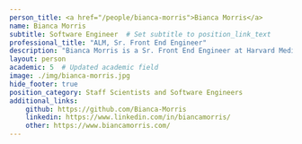 ```yaml
---
person_title: <a href="/people/bianca-morris">Bianca Morris</a>
name: Bianca Morris
subtitle: Software Engineer  # Set subtitle to position_link_text
professional_title: "ALM, Sr. Front End Engineer"
description: "Bianca Morris is a Sr. Front End Engineer at Harvard Medical School's Park Lab in the Biomedical Informatics Department. She is currently leading front-end development and maintenance on two research platforms: the Somatic Mosaicism Across Human Tissues (SMaHT) Data Portal and the Computational Genome Analysis Platform (CGAP). Additionally, she supports and contributes to front-end work on the 4D Nucleome (4DN) Data Portal, collaborating closely with their front-end team.Before joining Harvard Medical School, Bianca completed her Bachelor of Arts in Cinema and Media Studies at Wellesley College. During her junior spring, she cross-registered at MIT in the Comparative Media Studies department, where she developed a love of new media technology. So, soon after graduating from Wellesley, she completed a year-long full-stack coding bootcamp at Horizons School of Technology, where she received the 2017-2018 One Fellowship. Subsequently, she worked at Partners In Health, a non-profit global health organization, as a Front End Developer and Production Manager. A year later, she started at Park Lab as a Front End Engineer.While working full-time at HMS, she pursued her Master of Liberal Arts (ALM) in Digital Media Design at Harvard Extension School, earning the Dean's List Award for Academic Achievement. She also earned a Graduate Certificate in Front End Web Development. Driven by a passion for merging computing and multimedia design, Bianca aims to make impactful contributions to genomics research and clinical technology."
layout: person
academic: 5  # Updated academic field
image: ./img/bianca-morris.jpg
hide_footer: true
position_category: Staff Scientists and Software Engineers
additional_links:
    github: https://github.com/Bianca-Morris
    linkedin: https://www.linkedin.com/in/biancamorris/
    other: https://www.biancamorris.com/
---
```

